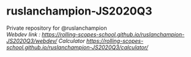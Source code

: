 # ruslanchampion-JS2020Q3
Private repository for @ruslanchampion  
*Webdev link : https://rolling-scopes-school.github.io/ruslanchampion-JS2020Q3/webdev/*
*Calculator https://rolling-scopes-school.github.io/ruslanchampion-JS2020Q3/calculator/*
